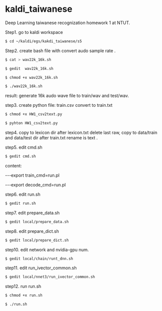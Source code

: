 # kaldi_taiwanese
Deep Learning taiwanese recognization homework 1 at NTUT.


Step1. go to kaldi workspace

``` bash
$ cd ~/kaldi/egs/kakdi_taiwanese/s5
```

Step2. create bash file with convert audo sample rate .

``` bash
$ cat > wav22k_16k.sh
```

``` bash
$ gedit  wav22k_16k.sh
```

``` bash
$ chmod +x wav22k_16k.sh
```

``` bash
$ ./wav22k_16k.sh
```

result: generate 16k audo wave file to train/wav and test/wav.

step3. create python file: train.csv convert to train.txt

``` bash
$ chmod +x HW1_csv2text.py
```

``` bash
$ pyhton HW1_csv2text.py
```

step4. copy to lexicon dir after lexicon.txt delete last raw, copy to data/train and data/test dir after train.txt rename is text .

step5. edit cmd.sh

``` bash
$ gedit cmd.sh
```

content:

---export train_cmd=run.pl

---export decode_cmd=run.pl

step6. edit run.sh
``` bash
$ gedit run.sh
```

step7. edit prepare_data.sh
``` bash
$ gedit local/prepare_data.sh
```

step8. edit prepare_dict.sh
``` bash
$ gedit local/prepare_dict.sh
```

step10. edit network and nvidia-gpu num.
``` bash
$ gedit local/chain/runt_dnn.sh
```

step11. edit run_ivector_common.sh
``` bash
$ gedit local/nnet3/run_ivector_common.sh
```

step12. run run.sh
``` bash
$ chmod +x run.sh
```

``` bash
$ ./run.sh
```

